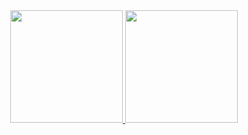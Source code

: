 <div align="center">
  <a href="https://github.com/guilherme-savio">
  <img height="180em" src="https://github-readme-stats.vercel.app/api?username=guilherme-savio&show_icons=true&theme=dark&include_all_commits=true&count_private=true"/>
  <img height="180em" src="https://github-readme-streak-stats.herokuapp.com/?user=guilherme-savio"/>
</div>
